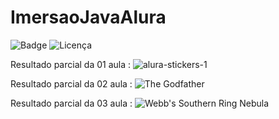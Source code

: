 # ImersaoJavaAlura
![Badge](https://img.shields.io/github/issues/hucf/ImersaoJavaAlura?color=BLUE&label=STATUS&logo=DESENVOLVIMENTO&logoColor=YELLOW&style=for-the-badge)
![Licença](https://img.shields.io/github/license/hucf/ImersaoJavaAlura?logo=ICS&logoColor=red&style=for-the-badge)

Resultado parcial da 01 aula :
![alura-stickers-1](https://user-images.githubusercontent.com/17932598/179656790-d092901e-8472-43ad-b9d1-b77ef98469c3.png)

Resultado parcial da 02 aula :
![The Godfather](https://user-images.githubusercontent.com/17932598/180083046-d714c71e-cf57-4900-8041-f58805857478.png)

Resultado parcial da 03 aula :
![Webb's Southern Ring Nebula](https://user-images.githubusercontent.com/17932598/180122215-59ea04c3-75bc-4d71-ab74-a54540b35614.png)
